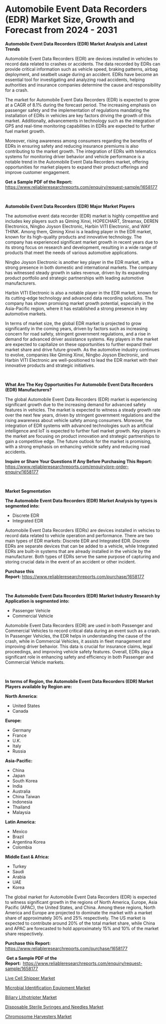 <p><h1>Automobile Event Data Recorders (EDR) Market Size, Growth and Forecast from 2024 - 2031</h1></p><p><strong>Automobile Event Data Recorders (EDR) Market Analysis and Latest Trends</strong></p>
<p><p>Automobile Event Data Recorders (EDR) are devices installed in vehicles to record data related to crashes or accidents. The data recorded by EDRs can provide critical information such as vehicle speed, braking patterns, airbag deployment, and seatbelt usage during an accident. EDRs have become an essential tool for investigating and analyzing road accidents, helping authorities and insurance companies determine the cause and responsibility for a crash.</p><p>The market for Automobile Event Data Recorders (EDR) is expected to grow at a CAGR of 8.1% during the forecast period. The increasing emphasis on passenger safety and the implementation of regulations mandating the installation of EDRs in vehicles are key factors driving the growth of this market. Additionally, advancements in technology such as the integration of GPS and real-time monitoring capabilities in EDRs are expected to further fuel market growth.</p><p>Moreover, rising awareness among consumers regarding the benefits of EDRs in ensuring safety and reducing insurance premiums is also contributing to the market growth. The integration of EDRs with telematics systems for monitoring driver behavior and vehicle performance is a notable trend in the Automobile Event Data Recorders market, offering opportunities for market players to expand their product offerings and improve customer engagement.</p></p>
<p><strong>Get a Sample PDF of the Report:&nbsp;</strong> <a href="https://www.reliableresearchreports.com/enquiry/request-sample/1658177">https://www.reliableresearchreports.com/enquiry/request-sample/1658177</a></p>
<p>&nbsp;</p>
<p><strong>Automobile Event Data Recorders (EDR) Major Market Players</strong></p>
<p><p>The automotive event data recorder (EDR) market is highly competitive and includes key players such as Qiming Xinxi, HOPECHART, Streamax, DEREN Electronics, Ningbo Joyson Electronic, Harbin VITI Electronic, and WAY THINK. Among them, Qiming Xinxi is a leading player in the EDR market, known for its high-quality products and innovative technology. The company has experienced significant market growth in recent years due to its strong focus on research and development, resulting in a wide range of products that meet the needs of various automotive applications.</p><p>Ningbo Joyson Electronic is another key player in the EDR market, with a strong presence in both domestic and international markets. The company has witnessed steady growth in sales revenue, driven by its expanding product portfolio and strategic partnerships with leading automotive manufacturers.</p><p>Harbin VITI Electronic is also a notable player in the EDR market, known for its cutting-edge technology and advanced data recording solutions. The company has shown promising market growth potential, especially in the Asia-Pacific region, where it has established a strong presence in key automotive markets.</p><p>In terms of market size, the global EDR market is projected to grow significantly in the coming years, driven by factors such as increasing concern for road safety, stringent government regulations, and a rise in demand for advanced driver assistance systems. Key players in the market are expected to capitalize on these opportunities to further expand their market share and drive future growth. As the automotive industry continues to evolve, companies like Qiming Xinxi, Ningbo Joyson Electronic, and Harbin VITI Electronic are well-positioned to lead the EDR market with their innovative products and strategic initiatives.</p></p>
<p>&nbsp;</p>
<p><strong>What Are The Key Opportunities For Automobile Event Data Recorders (EDR) Manufacturers?</strong></p>
<p><p>The global Automobile Event Data Recorders (EDR) market is experiencing significant growth due to the increasing demand for advanced safety features in vehicles. The market is expected to witness a steady growth rate over the next few years, driven by stringent government regulations and the rising awareness about vehicle safety among consumers. Moreover, the integration of EDR systems with advanced technologies such as artificial intelligence and IoT is expected to further fuel market growth. Key players in the market are focusing on product innovation and strategic partnerships to gain a competitive edge. The future outlook for the market is promising, with a strong emphasis on enhancing vehicle safety and reducing road accidents.</p></p>
<p><strong>Inquire or Share Your Questions If Any Before Purchasing This Report:</strong> <a href="https://www.reliableresearchreports.com/enquiry/pre-order-enquiry/1658177">https://www.reliableresearchreports.com/enquiry/pre-order-enquiry/1658177</a></p>
<p>&nbsp;</p>
<p><strong>Market Segmentation</strong></p>
<p><strong>The Automobile Event Data Recorders (EDR) Market Analysis by types is segmented into:</strong></p>
<p><ul><li>Discrete EDR</li><li>Integrated EDR</li></ul></p>
<p><p>Automobile Event Data Recorders (EDRs) are devices installed in vehicles to record data related to vehicle operation and performance. There are two main types of EDR markets: Discrete EDR and Integrated EDR. Discrete EDRs are separate devices that can be added to a vehicle, while Integrated EDRs are built-in systems that are already installed in the vehicle by the manufacturer. Both types of EDRs serve the same purpose of capturing and storing crucial data in the event of an accident or other incident.</p></p>
<p><strong>Purchase this Report:&nbsp;</strong><a href="https://www.reliableresearchreports.com/purchase/1658177">https://www.reliableresearchreports.com/purchase/1658177</a></p>
<p>&nbsp;</p>
<p><strong>The Automobile Event Data Recorders (EDR) Market Industry Research by Application is segmented into:</strong></p>
<p><ul><li>Passenger Vehicle</li><li>Commercial Vehicle</li></ul></p>
<p><p>Automobile Event Data Recorders (EDR) are used in both Passenger and Commercial Vehicles to record critical data during an event such as a crash. In Passenger Vehicles, the EDR helps in understanding the cause of the crash, while in Commercial Vehicles, it assists in fleet management and improving driver behavior. This data is crucial for insurance claims, legal proceedings, and improving vehicle safety features. Overall, EDRs play a significant role in enhancing safety and efficiency in both Passenger and Commercial Vehicle markets.</p></p>
<p>&nbsp;</p>
<p><strong>In terms of Region, the Automobile Event Data Recorders (EDR) Market Players available by Region are:</strong></p>
<p>
    <p> <strong> North America: </strong>
        <ul>
            <li>United States</li>
            <li>Canada</li>
        </ul>
        </p> 
    <p> <strong> Europe: </strong>
        <ul>
            <li>Germany</li>
            <li>France</li>
            <li>U.K.</li>
            <li>Italy</li>
            <li>Russia</li>
        </ul>
        </p> 
    <p> <strong> Asia-Pacific: </strong>
        <ul>
            <li>China</li>
            <li>Japan</li>
            <li>South Korea</li>
            <li>India</li>
            <li>Australia</li>
            <li>China Taiwan</li>
            <li>Indonesia</li>
            <li>Thailand</li>
            <li>Malaysia</li>
        </ul>
        </p> 
    <p> <strong> Latin America: </strong>
        <ul>
            <li>Mexico</li>
            <li>Brazil</li>
            <li>Argentina Korea</li>
            <li>Colombia</li>
        </ul>
        </p> 
    <p> <strong> Middle East & Africa: </strong>
        <ul>
            <li>Turkey</li>
            <li>Saudi</li>
            <li>Arabia</li>
            <li>UAE</li>
            <li>Korea</li>
        </ul>
    </p>
    </p>
<p><p>The global market for Automobile Event Data Recorders (EDR) is expected to witness significant growth in the regions of North America, Europe, Asia Pacific (APAC), the United States, and China. Among these regions, North America and Europe are projected to dominate the market with a market share of approximately 30% and 25% respectively. The US market is expected to contribute around 20% of the total market share, while China and APAC are forecasted to hold approximately 15% and 10% of the market share respectively.</p></p>
<p><strong>Purchase this Report: </strong><a href="https://www.reliableresearchreports.com/purchase/1658177">https://www.reliableresearchreports.com/purchase/1658177</a></p>
<p>&nbsp;<strong>Get a Sample PDF of the Report:&nbsp;&nbsp;</strong><a href="https://www.reliableresearchreports.com/enquiry/request-sample/1658177">https://www.reliableresearchreports.com/enquiry/request-sample/1658177</a></p>
<p><strong></strong></p>
<p><p><a href="https://medium.com/@frankpeters35/live-cell-shipper-market-share-evolution-and-market-growth-trends-2024-2031-80538e6f3cc6">Live Cell Shipper Market</a></p><p><a href="https://medium.com/@anibalstamm1912/microbial-identification-equipment-market-exploring-market-share-market-trends-and-future-growth-1b270a836f43">Microbial Identification Equipment Market</a></p><p><a href="https://medium.com/@emilywest91/biliary-lithotripter-market-research-report-its-history-and-forecast-2024-to-2031-74f1d6507437">Biliary Lithotripter Market</a></p><p><a href="https://medium.com/@anibalstamm1912/analyzing-disposable-sterile-syringes-and-needles-market-global-industry-perspective-and-forecast-4ff13aef74ff">Disposable Sterile Syringes and Needles Market</a></p><p><a href="https://medium.com/@frankpeters35/chromosome-harvesters-nbsp-market-focuses-on-market-share-size-and-projected-forecast-till-2031-3f31c7533dbf">Chromosome Harvesters Market</a></p></p>